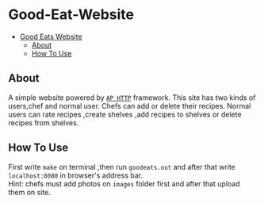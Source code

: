# Good-Eat-Website
-   [Good Eats Website](#Good-Eat-Website)
    -   [About](#About)
    -   [How To Use](#How-To-Use)
## About
A simple website powered by [`AP HTTP`](https://github.com/UTAP/APHTTP") framework.
This site has two kinds of users,chef and normal user.
Chefs can add or delete their recipes.
Normal users can rate recipes ,create shelves ,add recipes to shelves or delete recipes from shelves.
## How To Use
First write `make` on terminal ,then run `goodeats.out` and after that write `localhost:8080` in browser's address bar.
<br>
Hint: chefs must add photos on `images` folder first and after that upload them on site.
